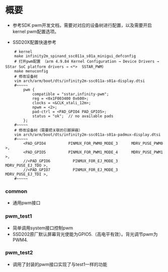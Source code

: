 # 概要
- 参考SDK pwm开发文档，需要对对应的设备树进行配置，以及需要开启kernel pwm配置选项。

- SSD20X配置快速参考
```shell
    # kernel 
    make infinity2m_spinand_ssc011a_s01a_minigui_defconfig
    # 打开pwm配置 （arm 4.9.84 Kernel Configuration → Device Drivers → SStar SoC platform drivers → <*>  SSTAR_PWM）
    make menuconfig 
    # 修改设备树
    vim arch/arm/boot/dts/infinity2m-ssc011a-s01a-display.dtsi
    #~~~~~
        pwm {
            compatible = "sstar,infinity-pwm";
            reg = <0x1F003400 0x600>;
            clocks = <&CLK_xtali_12m>;
            npwm = <2>;
            pad-ctrl = <PAD_GPIO4 PAD_GPIO5>;
            status = "ok";  // no available pads
        };  
    #~~~~~
    # 修改设备树（需要把关联的引脚屏蔽）
    vim arch/arm/boot/dts/infinity2m-ssc011a-s01a-padmux-display.dtsi
    #~~~~~
        <PAD_GPIO4          PINMUX_FOR_PWM0_MODE_3      MDRV_PUSE_PWM0 >,
        <PAD_GPIO5          PINMUX_FOR_PWM1_MODE_4      MDRV_PUSE_PWM1 >,
        //<PAD_GPIO6          PINMUX_FOR_EJ_MODE_3        MDRV_PUSE_EJ_TDO >,
        //<PAD_GPIO7          PINMUX_FOR_EJ_MODE_3        MDRV_PUSE_EJ_TDI >,
    #~~~~~
```
### common
- 通用pwm接口

### pwm_test1
- 简单调用system接口控制pwm
- SSD202原厂默认屏幕背光使能为GPIO5.（高电平有效）。背光调节pwm为PWM4.

### pwm_test2
- 调用了封装的pwm接口实现了与test1一样的功能
